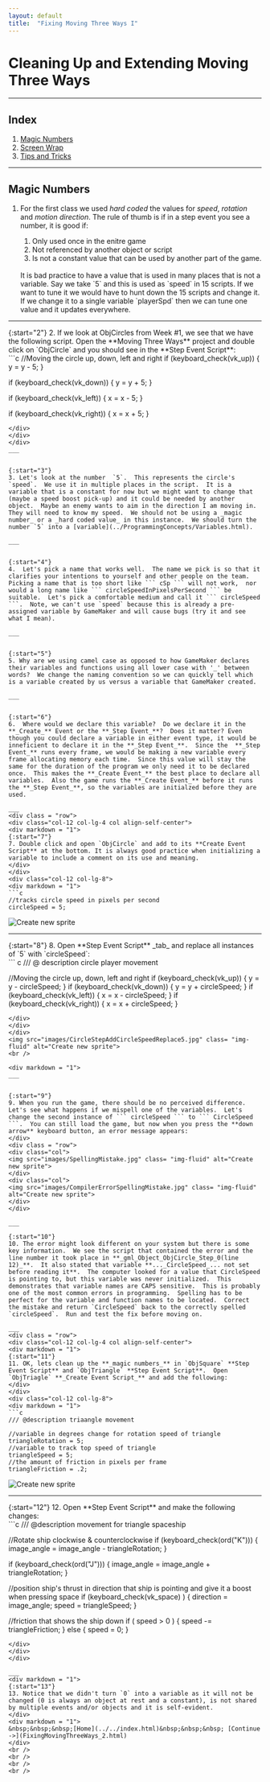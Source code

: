 ```yaml
---
layout: default
title:  "Fixing Moving Three Ways I"
---
```


# Cleaning Up and Extending Moving Three Ways 
___ 
## Index  
1. [Magic Numbers](#magic-numbers)
2. [Screen Wrap](FixingMovingThreeWays_2.html#screen-wrap)
3. [Tips and Tricks](FixingMovingThreeWays_2.html#tips-and-tricks)

___ 
## Magic Numbers  
1. For the first class we used _hard coded_ the values for _speed_, _rotation_ and _motion direction_.  The rule of thumb is if in a step event you see a number, it is good if:  
	1. Only used once in the enitre game
	2. Not referenced by another object or script
	3. Is not a constant value that can be used by another part of the game.

    <br />
   It is bad practice to have a value that is used in many places that is not a variable.  Say we take `5` and this is used as `speed` in 15 scripts.  If we want to tune it we would have to hunt down the 15 scripts and change it.  If we change it to a single variable `playerSpd` then we can tune one value and it updates everywhere.
 
___ 
<div class = "row">
<div class="col-12 col-lg-4 col align-self-center">
<div markdown = "1">
{:start="2"}
2. If we look at ObjCircles from Week #1, we see that we have the following script.  Open the **Moving Three Ways** project and double click on `ObjCircle` and you should see in the **Step Event Script**:
</div>
</div>
<div class="col-12 col-lg-8">
<div markdown = "1">
```c
//Moving the circle up, down, left and right
if (keyboard_check(vk_up))
{
    y = y - 5;
}

if (keyboard_check(vk_down))
{
    y = y + 5;
}

if (keyboard_check(vk_left))
{
    x = x - 5;
}

if (keyboard_check(vk_right))
{
    x = x + 5;
}
```
</div>
</div>
</div>
___ 


{:start="3"}
3. Let's look at the number  `5`.  This represents the circle's `speed`.  We use it in multiple places in the script.  It is a variable that is a constant for now but we might want to change that (maybe a speed boost pick-up) and it could be needed by another object.  Maybe an enemy wants to aim in the direction I am moving in.  They will need to know my speed.  We should not be using a _magic number_ or a _hard coded value_ in this instance.  We should turn the number `5` into a [variable](../ProgrammingConcepts/Variables.html).  

___ 


{:start="4"}
4.  Let's pick a name that works well.  The name we pick is so that it clarifies your intentions to yourself and other people on the team.  Picking a name that is too short like ``` cSp ``` will not work,  nor would a long name like ``` circleSpeedInPixelsPerSecond ``` be suitable.  Let's pick a comfortable medium and call it ``` circleSpeed ```.  Note, we can't use `speed` because this is already a pre-assigned variable by GameMaker and will cause bugs (try it and see what I mean).

___


{:start="5"}
5. Why are we using camel case as opposed to how GameMaker declares their variables and functions using all lower case with '_' between words?  We change the naming convention so we can quickly tell which is a variable created by us versus a variable that GameMaker created.

___


{:start="6"}
6.  Where would we declare this variable?  Do we declare it in the **_Create_** Event or the **_Step Event_**?  Does it matter? Even though you could declare a variable in either event type, it would be inneficient to declare it in the **_Step Event_**.  Since the  **_Step Event_** runs every frame, we would be making a new variable every frame allocating memory each time.  Since this value will stay the same for the duration of the program we only need it to be declared once.  This makes the **_Create Event_** the best place to declare all variables.  Also the game runs the **_Create Event_** before it runs the **_Step Event_**, so the variables are initialzed before they are used.

___ 
<div class = "row">
<div class="col-12 col-lg-4 col align-self-center">
<div markdown = "1">
{:start="7"}
7. Double click and open `ObjCircle` and add to its **Create Event Script** at the bottom. It is always good practice when initializing a variable to include a comment on its use and meaning. 
</div>
</div>
<div class="col-12 col-lg-8">
<div markdown = "1">
```c
//tracks circle speed in pixels per second
circleSpeed = 5;
```
</div>
</div>
</div>
<img src="images/InitializingCircleSpeedVariable.jpg" class= "img-fluid" alt="Create new sprite"> 
<br />  

___ 
<div class = "row">
<div class="col-12 col-lg-4 col align-self-center">
<div markdown = "1">
{:start="8"}
8. Open **Step Event Script** _tab_ and replace all instances of `5` with `circleSpeed`:  
</div>
</div>
<div class="col-12 col-lg-8">
<div markdown = "1">
``` c
/// @ description circle player movement

//Moving the circle up, down, left and right
if (keyboard_check(vk_up))
{
 y = y - circleSpeed;
}
if (keyboard_check(vk_down))
{
 y = y + circleSpeed;
}
if (keyboard_check(vk_left))
{
 x = x - circleSpeed;
}
if (keyboard_check(vk_right))
{
 x = x + circleSpeed;
}
```
</div>
</div>
</div>
<img src="images/CircleStepAddCircleSpeedReplace5.jpg" class= "img-fluid" alt="Create new sprite"> 
<br />  

<div markdown = "1">
___ 


{:start="9"}
9. When you run the game, there should be no perceived difference.  Let's see what happens if we mispell one of the variables.  Let's change the second instance of ``` circleSpeed ``` to ``` CircleSpeed ```.  You can still load the game, but now when you press the **down arrow** keyboard button, an error message appears:
</div>
<div class = "row">
<div class="col">
<img src="images/SpellingMistake.jpg" class= "img-fluid" alt="Create new sprite"> 
</div>
<div class="col">
<img src="images/CompilerErrorSpellingMistake.jpg" class= "img-fluid" alt="Create new sprite"> 
</div>
</div> 

___ 

{:start="10"}
10. The error might look different on your system but there is some key information.  We see the script that contained the error and the line number it took place in **_gml_Object_ObjCircle_Step_0(line 12)_**.  It also stated that variable **..._CircleSpeed_... not set before reading it**.  The computer looked for a value that CircleSpeed is pointing to, but this variable was never initialized.  This demonstrates that variable names are CAPS sensitive.  This is probably one of the most common errors in programming.  Spelling has to be perfect for the variable and function names to be located.  Correct the mistake and return `CircleSpeed` back to the correctly spelled `circleSpeed`.  Run and test the fix before moving on.

___ 
<div class = "row">
<div class="col-12 col-lg-4 col align-self-center">
<div markdown = "1">
{:start="11"}
11. OK, lets clean up the **_magic numbers_** in `ObjSquare` **Step Event Script** and `ObjTriangle` **Step Event Script**.  Open `ObjTriagle` **_Create Event Script_** and add the following:  
</div>
</div>
<div class="col-12 col-lg-8">
<div markdown = "1">
```c
/// @description triaangle movement

//variable in degrees change for rotation speed of triangle
triangleRotation = 5;
//variable to track top speed of triangle
triangleSpeed = 5;
//the amount of friction in pixels per frame 
triangleFriction = .2; 
```  
</div>
</div>
</div>
<img src="images/TriangleCreateVariables.jpg" class= "img-fluid" alt="Create new sprite"> 
<br />  

___ 
<div class = "row">
<div class="col-12 col-lg-4 col align-self-center">
<div markdown = "1">
{:start="12"}
12. Open **Step Event Script** and make the following changes:  
</div>
</div>
<div class="col-12 col-lg-8">
<div markdown = "1">
```c
/// @description movement for triangle spaceship

//Rotate ship clockwise & counterclockwise
if (keyboard_check(ord("K")))
{
image_angle = image_angle - triangleRotation;
}

if (keyboard_check(ord("J")))
{
image_angle = image_angle + triangleRotation;
}

//position ship's thrust in direction that ship is pointing and give it a boost when pressing space
if (keyboard_check(vk_space) )
{
    direction = image_angle;
    speed = triangleSpeed;
}

//friction that shows the ship down
if ( speed > 0 )
{
speed -= triangleFriction;
}
else
{
    speed = 0;
}
```  
</div>
</div>
</div>

___ 
<div markdown = "1">
{:start="13"}
13. Notice that we didn't turn `0` into a variable as it will not be changed (0 is always an object at rest and a constant), is not shared by multiple events and/or objects and it is self-evident.
</div>
<div markdown = "1">
&nbsp;&nbsp;&nbsp;[Home](../../index.html)&nbsp;&nbsp;&nbsp; [Continue ->](FixingMovingThreeWays_2.html)
</div>
<br />  
<br />  
<br />  
<br />  